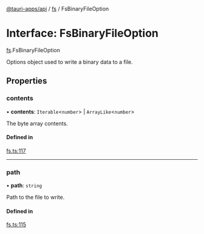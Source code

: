 [@tauri-apps/api](../README.md) / [fs](../modules/fs.md) / FsBinaryFileOption

# Interface: FsBinaryFileOption

[fs](../modules/fs.md).FsBinaryFileOption

Options object used to write a binary data to a file.

## Properties

### contents

• **contents**: `Iterable`<`number`\> \| `ArrayLike`<`number`\>

The byte array contents.

#### Defined in

[fs.ts:117](https://github.com/tauri-apps/tauri/blob/fbb9017/tooling/api/src/fs.ts#L117)

___

### path

• **path**: `string`

Path to the file to write.

#### Defined in

[fs.ts:115](https://github.com/tauri-apps/tauri/blob/fbb9017/tooling/api/src/fs.ts#L115)

